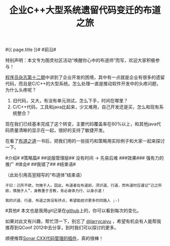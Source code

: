 ﻿---
layout: post
title: 企业C++大型系统遗留代码变迁的布道之旅
---
#{{ page.title }}#
#前沿#

特别声明：本文专为图灵社区活动“唤醒你心中的布道师”而写，欢迎大家积极参与！

[程序员杂志第十二期](http://www.programmer.com.cn/9072/)中讲到了企业开发的困境，其中有一点就是企业有很多的遗留代码，而且是C/C++的大型系统。怎么处理一直是推动软件开发中的头疼问题，为什么头疼呢？

 1. 旧代码，又大，有没有单元测试，怎么下手，时间在哪里？
 2. C/C++代码，工具和java比起来，少又难用，自己开发还是买，怎么和现有系统整合？

现在我们已经基本完成了这个转变，主要代码覆盖率在60%以上，和其他java代码质量清晰的显示在一起，很好的支持了敏捷开发。

在看了[布道之道](http://www.ituring.com.cn/book/736)一书后，把我们用的一些技巧和策略用实际例子和大家一起来探讨一下。

#介绍#
#策略篇#
##说服管理层##
没有时间 -> 先易后难
###效果###
强有力的推广
#体会#
##我错了##
#结束语#

（此处引用高翌翔写的“布道体”结束语）

    子曰：己所不欲，勿施于人。因此，布道者在布道前，须识道、行道，而布道时应谨记“己之所欲，慎施于人”，身教重于言教，务必身体力行、以身示道！

    我的识道、行道、布道之旅没有终点，希望能结识更多的同路人 ;-)

#其他#
本文也是我用git记录在[github](https://github.com/larrycai/larrycai.github.com)上的，你可以看到每次的变化。

如果对此文有兴趣，帮忙顶一下，别忘了 [@larrycaiyu](http://weibo.com/larrycaiyu) ，希望有机会有人能帮我推荐到QConf 2012中去分享，到时我们可以探讨的更多。

顺便推荐[Sonar CXX代码管理的插件](http://docs.codehaus.org/display/SONAR/CXX+Plugin)，真的很棒！